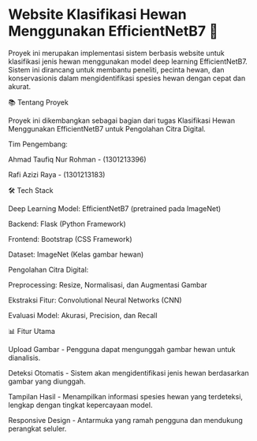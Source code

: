 #  Website Klasifikasi Hewan Menggunakan EfficientNetB7 🐾

Proyek ini merupakan implementasi sistem berbasis website untuk klasifikasi jenis hewan menggunakan model deep learning EfficientNetB7. Sistem ini dirancang untuk membantu peneliti, pecinta hewan, dan konservasionis dalam mengidentifikasi spesies hewan dengan cepat dan akurat.

📚 Tentang Proyek

Proyek ini dikembangkan sebagai bagian dari tugas Klasifikasi Hewan Menggunakan EfficientNetB7 untuk Pengolahan Citra Digital.

Tim Pengembang:

Ahmad Taufiq Nur Rohman - (1301213396)

Rafi Azizi Raya - (1301213183)

🛠️ Tech Stack

Deep Learning Model: EfficientNetB7 (pretrained pada ImageNet)

Backend: Flask (Python Framework)

Frontend: Bootstrap (CSS Framework)

Dataset: ImageNet (Kelas gambar hewan)

Pengolahan Citra Digital:

Preprocessing: Resize, Normalisasi, dan Augmentasi Gambar

Ekstraksi Fitur: Convolutional Neural Networks (CNN)

Evaluasi Model: Akurasi, Precision, dan Recall

📊 Fitur Utama

Upload Gambar - Pengguna dapat mengunggah gambar hewan untuk dianalisis.

Deteksi Otomatis - Sistem akan mengidentifikasi jenis hewan berdasarkan gambar yang diunggah.

Tampilan Hasil - Menampilkan informasi spesies hewan yang terdeteksi, lengkap dengan tingkat kepercayaan model.

Responsive Design - Antarmuka yang ramah pengguna dan mendukung perangkat seluler.
